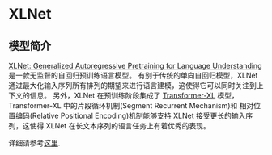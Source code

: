 # XLNet

## 模型简介

[XLNet: Generalized Autoregressive Pretraining for Language Understanding](https://arxiv.org/abs/1906.08237) 是一款无监督的自回归预训练语言模型。 有别于传统的单向自回归模型，XLNet 通过最大化输入序列所有排列的期望来进行语言建模，这使得它可以同时关注到上下文的信息。 另外，XLNet 在预训练阶段集成了 [Transformer-XL](https://arxiv.org/abs/1901.02860) 模型，Transformer-XL 中的片段循环机制(Segment Recurrent Mechanism)和 相对位置编码(Relative Positional Encoding)机制能够支持 XLNet 接受更长的输入序列，这使得 XLNet 在长文本序列的语言任务上有着优秀的表现。

详细请参考[这里](https://github.com/PaddlePaddle/PaddleNLP/tree/release/2.8/examples/language_model/xlnet).
